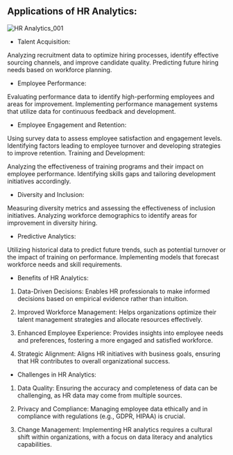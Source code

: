 ## Applications of HR Analytics:
![HR Analytics_001](https://github.com/user-attachments/assets/3da3f38d-3089-4e24-a97b-60c3f82b7cb4)

* Talent Acquisition:

Analyzing recruitment data to optimize hiring processes, identify effective sourcing channels, and improve candidate quality.
Predicting future hiring needs based on workforce planning.

* Employee Performance:

Evaluating performance data to identify high-performing employees and areas for improvement.
Implementing performance management systems that utilize data for continuous feedback and development.

* Employee Engagement and Retention:

Using survey data to assess employee satisfaction and engagement levels.
Identifying factors leading to employee turnover and developing strategies to improve retention.
Training and Development:

Analyzing the effectiveness of training programs and their impact on employee performance.
Identifying skills gaps and tailoring development initiatives accordingly.

* Diversity and Inclusion:

Measuring diversity metrics and assessing the effectiveness of inclusion initiatives.
Analyzing workforce demographics to identify areas for improvement in diversity hiring.

* Predictive Analytics:

Utilizing historical data to predict future trends, such as potential turnover or the impact of training on performance.
Implementing models that forecast workforce needs and skill requirements.

* Benefits of HR Analytics:
  
1. Data-Driven Decisions: Enables HR professionals to make informed decisions based on empirical evidence rather than intuition.

2. Improved Workforce Management: Helps organizations optimize their talent management strategies and allocate resources effectively.

3. Enhanced Employee Experience: Provides insights into employee needs and preferences, fostering a more engaged and satisfied workforce.

4. Strategic Alignment: Aligns HR initiatives with business goals, ensuring that HR contributes to overall organizational success.

* Challenges in HR Analytics:

1. Data Quality: Ensuring the accuracy and completeness of data can be challenging, as HR data may come from multiple sources.
   
2. Privacy and Compliance: Managing employee data ethically and in compliance with regulations (e.g., GDPR, HIPAA) is crucial.
   
3. Change Management: Implementing HR analytics requires a cultural shift within organizations, with a focus on data literacy and analytics capabilities.
